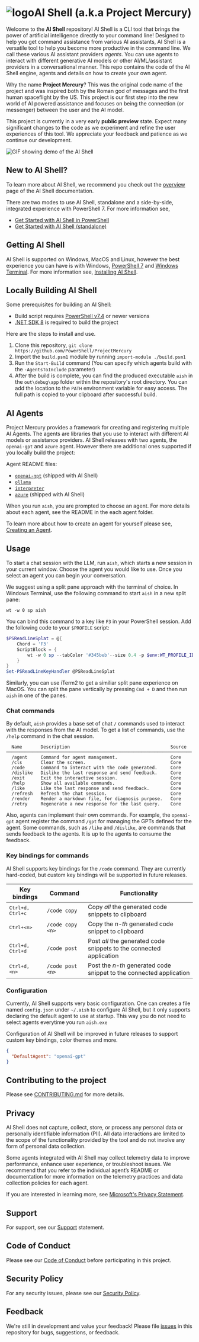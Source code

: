 # ![logo][]AI Shell (a.k.a Project Mercury)

Welcome to the **AI Shell** repository! AI Shell is a CLI tool that brings the power of artificial
intelligence directly to your command line! Designed to help you get command assistance from various
AI assistants, AI Shell is a versatile tool to help you become more productive in the command line.
We call these various AI assistant providers _agents_. You can use agents to interact with different
generative AI models or other AI/ML/assistant providers in a conversational manner. This repo
contains the code of the AI Shell engine, agents and details on how to create your own agent.

Why the name **Project Mercury**? This was the original code name of the project and was inspired
both by the Roman god of messages and the first human spaceflight by the US. This project is our
first step into the new world of AI powered assistance and focuses on being the connection (or
messenger) between the user and the AI model.

This project is currently in a very early **public preview** state. Expect many significant changes
to the code as we experiment and refine the user experiences of this tool. We appreciate your
feedback and patience as we continue our development.

![GIF showing demo of the AI Shell][04]

## New to AI Shell?

To learn more about AI Shell, we recommend you check out the [overview][19] page of the AI Shell
documentation.

There are two modes to use AI Shell, standalone and a side-by-side, integrated experience with
PowerShell 7. For more information see,
- [Get Started with AI Shell in PowerShell][15]
- [Get Started with AI Shell (standalone)][16]

## Getting AI Shell

AI Shell is supported on Windows, MacOS and Linux, however the best experience you can have is with
Windows, [PowerShell 7][11] and [Windows Terminal][14]. For more information see,
[Installing AI Shell][13].

## Locally Building AI Shell

Some prerequisites for building an AI Shell:

- Build script requires [PowerShell v7.4][18] or newer versions
- [.NET SDK 8][09] is required to build the project

Here are the steps to install and use.

1. Clone this repository, `git clone https://github.com/PowerShell/ProjectMercury`
2. Import the `build.psm1` module by running `import-module ./build.psm1` 
3. Run the `Start-Build` command (You can specify which agents build with the `-AgentsToInclude`
   parameter)
4. After the build is complete, you can find the produced executable `aish` in the `out\debug\app`
   folder within the repository's root directory. You can add the location to the `PATH` environment
   variable for easy access. The full path is copied to your clipboard after successful build.

## AI Agents

Project Mercury provides a framework for creating and registering multiple AI Agents. The agents are
libraries that you use to interact with different AI models or assistance providers. AI Shell
releases with two agents, the `openai-gpt` and `azure` agent. However there are additional ones
supported if you locally build the project: 

Agent README files:

- [`openai-gpt`][08] (shipped with AI Shell)
- [`ollama`][06]
- [`interpreter`][07]
- [`azure`][17] (shipped with AI Shell)

When you run `aish`, you are prompted to choose an agent. For more details about each agent, see the
README in the each agent folder.

To learn more about how to create an agent for yourself please see, [Creating an Agent][03].

## Usage

To start a chat session with the LLM, run `aish`, which starts a new session in your current window.
Choose the agent you would like to use. Once you select an agent you can begin your conversation.

We suggest using a split pane approach with the terminal of choice. In Windows Terminal, use the
following command to start `aish` in a new split pane:

```shell
wt -w 0 sp aish
```

You can bind this command to a key like `F3` in your PowerShell session. Add the following code to
your `$PROFILE` script:

```powershell
$PSReadLineSplat = @{
    Chord = 'F3'
    ScriptBlock = {
        wt -w 0 sp --tabColor '#345beb'--size 0.4 -p $env:WT_PROFILE_ID --title 'AIShell' <full-path-to-aish.exe>
    }
}
Set-PSReadLineKeyHandler @PSReadLineSplat
```

Similarly, you can use iTerm2 to get a similiar split pane experience on MacOS. You can split the pane vertically by pressing `Cmd + D` and then run `aish` in one of the panes.

### Chat commands

By default, `aish` provides a base set of chat `/` commands used to interact with the responses from
the AI model. To get a list of commands, use the `/help` command in the chat session.

```
  Name       Description                                      Source
──────────────────────────────────────────────────────────────────────
  /agent     Command for agent management.                    Core
  /cls       Clear the screen.                                Core
  /code      Command to interact with the code generated.     Core
  /dislike   Dislike the last response and send feedback.     Core
  /exit      Exit the interactive session.                    Core
  /help      Show all available commands.                     Core
  /like      Like the last response and send feedback.        Core
  /refresh   Refresh the chat session.                        Core
  /render    Render a markdown file, for diagnosis purpose.   Core
  /retry     Regenerate a new response for the last query.    Core
```

Also, agents can implement their own commands. For example, the `openai-gpt` agent register the command `/gpt`
for managing the GPTs defined for the agent. Some commands, such as `/like` and `/dislike`, are commands that
sends feedback to the agents. It is up to the agents to consume the feedback.

### Key bindings for commands

AI Shell supports key bindings for the `/code` command.
They are currently hard-coded, but custom key bindings will be supported in future releases.

| Key bindings              | Command          | Functionality |
| ------------------------- | ---------------- | ------------- |
| <kbd>Ctrl+d, Ctrl+c</kbd> | `/code copy`     | Copy _all_ the generated code snippets to clipboard |
| <kbd>Ctrl+\<n\></kbd>     | `/code copy <n>` | Copy the _n-th_ generated code snippet to clipboard |
| <kbd>Ctrl+d, Ctrl+d</kbd> | `/code post`     | Post _all_ the generated code snippets to the connected application |
| <kbd>Ctrl+d, \<n\></kbd>  | `/code post <n>` | Post the _n-th_ generated code snippet to the connected application |

### Configuration

Currently, AI Shell supports very basic configuration. One can creates a file named `config.json` under `~/.aish` to configure AI Shell,
but it only supports declaring the default agent to use at startup. This way you do not need to select agents everytime you run `aish.exe`

Configuration of AI Shell will be improved in future releases to support custom key bindings, color themes and more.

```json
{
  "DefaultAgent": "openai-gpt"
}
```

## Contributing to the project

Please see [CONTRIBUTING.md][02] for more details.

## Privacy

AI Shell does not capture, collect, store, or process any personal data or personally identifiable information (PII). All data interactions 
are limited to the scope of the functionality provided by the tool and do not involve any form of personal data collection.

Some agents integrated with AI Shell may collect telemetry data to improve performance, enhance user experience, or troubleshoot issues. 
We recommend that you refer to the individual agent’s README or documentation for more information on the telemetry practices and data collection 
policies for each agent.

If you are interested in learning more, see [Microsoft's Privacy Statement](https://www.microsoft.com/en-us/privacy/privacystatement?msockid=1fe60b30e66967f13fb91f29e73f661a).

## Support

For support, see our [Support][05] statement.

## Code of Conduct

Please see our [Code of Conduct][01] before participating in this project.

## Security Policy

For any security issues, please see our [Security Policy][12].

## Feedback

We're still in development and value your feedback! Please file [issues][10] in this repository for
bugs, suggestions, or feedback.

<!-- link references -->
[01]: ./docs/CODE_OF_CONDUCT.md
[02]: ./docs/CONTRIBUTING.md
[03]: ./docs/development/CreatingAnAgent.md
[04]: ./docs/media/AIShellDemo.gif
[05]: ./docs/SUPPORT.md
[06]: ./shell/agents/AIShell.Ollama.Agent/README.md
[07]: ./shell/agents/AIShell.Interpreter.Agent/README.md
[08]: https://learn.microsoft.com/powershell/utility-modules/aishell/how-to/agent-openai
[09]: https://dotnet.microsoft.com/en-us/download
[10]: https://github.com/PowerShell/ProjectMercury/issues
[11]: https://learn.microsoft.com/powershell/scripting/install/installing-powershell
[12]: ./docs/SECURITY.md
[13]: https://learn.microsoft.com/powershell/utility-modules/aishell/install-aishell
[14]: https://learn.microsoft.com/windows/terminal/
[15]: https://learn.microsoft.com/powershell/utility-modules/aishell/get-started/aishell-powershell
[16]:https://learn.microsoft.com/powershell/utility-modules/aishell/get-started/aishell-standalone
[17]: https://learn.microsoft.com/powershell/utility-modules/aishell/how-to/agent-azure
[18]: https://github.com/PowerShell/PowerShell/releases/tag/v7.4.6
[19]: https://learn.microsoft.com/powershell/utility-modules/aishell/overview
[logo]: ./docs/media/AIShellIconSVG.svg